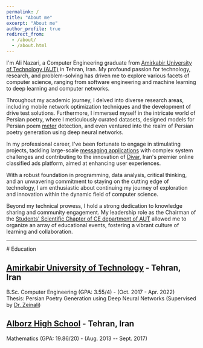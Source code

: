 ```yaml
---
permalink: /
title: "About me"
excerpt: "About me"
author_profile: true
redirect_from:
  - /about/
  - /about.html
---
```


I'm Ali Nazari, a Computer Engineering graduate from [Amirkabir University of Technology (AUT)](https://en.wikipedia.org/wiki/Amirkabir_University_of_Technology) in Tehran, Iran. My profound passion for technology, research, and problem-solving has driven me to explore various facets of computer science, ranging from software engineering and machine learning to deep learning and computer networks.

Throughout my academic journey, I delved into diverse research areas, including mobile network optimization techniques and the development of drive test solutions. Furthermore, I immersed myself in the intricate world of Persian poetry, where I meticulously curated datasets, designed models for Persian poem [meter](https://en.wikipedia.org/wiki/Persian_metres) detection, and even ventured into the realm of Persian poetry generation using deep neural networks.

In my professional career, I've been fortunate to engage in stimulating projects, tackling large-scale [messaging applications](https://www.linkedin.com/company/balemessenger/) with complex system challenges and contributing to the innovation of [Divar](https://www.linkedin.com/company/divarofficial/), Iran's premier online classified ads platform, aimed at enhancing user experiences.

With a robust foundation in programming, data analysis, critical thinking, and an unwavering commitment to staying on the cutting edge of technology, I am enthusiastic about continuing my journey of exploration and innovation within the dynamic field of computer science.

Beyond my technical prowess, I hold a strong dedication to knowledge sharing and community engagement. My leadership role as the Chairman of the [Students' Scientific Chapter of CE department of AUT](https://github.com/CEIT-SSC) allowed me to organize an array of educational events, fostering a vibrant culture of learning and collaboration.

<hr>
# Education

## [Amirkabir University of Technology](https://en.wikipedia.org/wiki/Amirkabir_University_of_Technology) - Tehran, Iran

B.Sc. Computer Engineering (GPA: 3.55/4) - (Oct. 2017 - Apr. 2022)  
Thesis: Persian Poetry Generation using Deep Neural Networks (Supervised by [Dr. Zeinali](https://scholar.google.com/citations?user=KaGpFx8AAAAJ))

## [Alborz High School](https://en.wikipedia.org/wiki/Alborz_High_School) - Tehran, Iran

Mathematics (GPA: 19.86/20) - (Aug. 2013 -- Sept. 2017)
